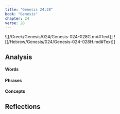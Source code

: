 ```yaml
---
title: "Genesis 24:28"
book: "Genesis"
chapter: 24
verse: 28
---
```

![[/Greek/Genesis/024/Genesis-024-028G.md#Text]]
![[/Hebrew/Genesis/024/Genesis-024-028H.md#Text]]

## Analysis

#### Words

#### Phrases

#### Concepts

## Reflections
